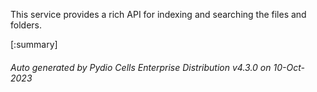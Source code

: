 






This service provides a rich API for indexing and searching the files and folders.

[:summary]

###### Auto generated by Pydio Cells Enterprise Distribution v4.3.0 on 10-Oct-2023
